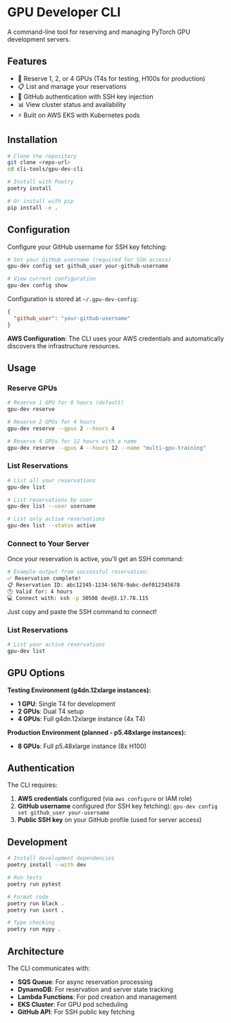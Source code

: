 # GPU Developer CLI

A command-line tool for reserving and managing PyTorch GPU development servers.

## Features

- 🚀 Reserve 1, 2, or 4 GPUs (T4s for testing, H100s for production)
- 📋 List and manage your reservations  
- 🔐 GitHub authentication with SSH key injection
- 📊 View cluster status and availability
- ⚡ Built on AWS EKS with Kubernetes pods

## Installation

```bash
# Clone the repository
git clone <repo-url>
cd cli-tools/gpu-dev-cli

# Install with Poetry
poetry install

# Or install with pip
pip install -e .
```

## Configuration

Configure your GitHub username for SSH key fetching:

```bash
# Set your GitHub username (required for SSH access)
gpu-dev config set github_user your-github-username

# View current configuration
gpu-dev config show
```

Configuration is stored at `~/.gpu-dev-config`:

```json
{
  "github_user": "your-github-username"
}
```

**AWS Configuration**: The CLI uses your AWS credentials and automatically discovers the infrastructure resources.

## Usage

### Reserve GPUs

```bash
# Reserve 1 GPU for 8 hours (default)
gpu-dev reserve

# Reserve 2 GPUs for 4 hours  
gpu-dev reserve --gpus 2 --hours 4

# Reserve 4 GPUs for 12 hours with a name
gpu-dev reserve --gpus 4 --hours 12 --name "multi-gpu-training"
```

### List Reservations

```bash
# List all your reservations
gpu-dev list

# List reservations by user
gpu-dev list --user username

# List only active reservations
gpu-dev list --status active
```

### Connect to Your Server

Once your reservation is active, you'll get an SSH command:

```bash
# Example output from successful reservation:
✅ Reservation complete!
📋 Reservation ID: abc12345-1234-5678-9abc-def012345678
🕐 Valid for: 4 hours
💻 Connect with: ssh -p 30508 dev@3.17.78.115
```

Just copy and paste the SSH command to connect!

### List Reservations

```bash
# List your active reservations
gpu-dev list
```

## GPU Options

**Testing Environment (g4dn.12xlarge instances):**
- **1 GPU**: Single T4 for development  
- **2 GPUs**: Dual T4 setup
- **4 GPUs**: Full g4dn.12xlarge instance (4x T4)

**Production Environment (planned - p5.48xlarge instances):**
- **8 GPUs**: Full p5.48xlarge instance (8x H100)

## Authentication

The CLI requires:

1. **AWS credentials** configured (via `aws configure` or IAM role)
2. **GitHub username** configured (for SSH key fetching): `gpu-dev config set github_user your-username`
3. **Public SSH key** on your GitHub profile (used for server access)


## Development

```bash
# Install development dependencies
poetry install --with dev

# Run tests
poetry run pytest

# Format code
poetry run black .
poetry run isort .

# Type checking
poetry run mypy .
```

## Architecture

The CLI communicates with:

- **SQS Queue**: For async reservation processing
- **DynamoDB**: For reservation and server state tracking
- **Lambda Functions**: For pod creation and management
- **EKS Cluster**: For GPU pod scheduling
- **GitHub API**: For SSH public key fetching